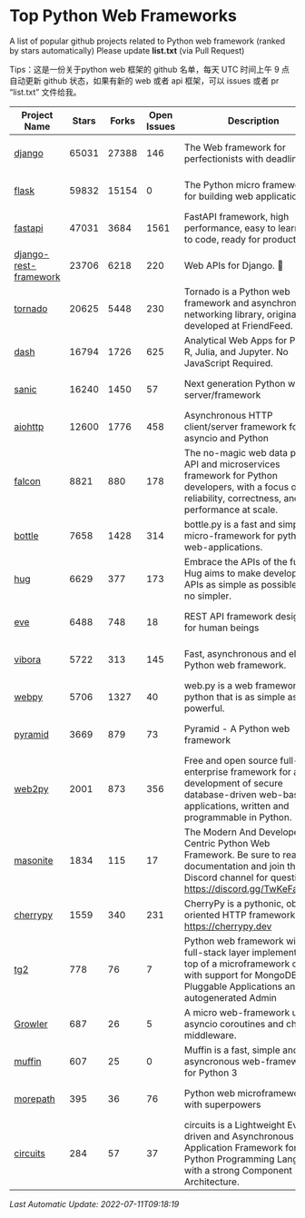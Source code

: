 # Top Python Web Frameworks
A list of popular github projects related to Python web framework (ranked by stars automatically)
Please update **list.txt** (via Pull Request)

Tips：这是一份关于python web 框架的 github 名单，每天 UTC 时间上午 9 点自动更新 github 状态，如果有新的 web 或者 api 框架，可以 issues 或者 pr “list.txt” 文件给我。

| Project Name | Stars | Forks | Open Issues | Description | Last Commit |
| ------------ | ----- | ----- | ----------- | ----------- | ----------- |
| [django](https://github.com/django/django) | 65031 | 27388 | 146 | The Web framework for perfectionists with deadlines. | 2022-07-11 06:30:19 |
| [flask](https://github.com/pallets/flask) | 59832 | 15154 | 0 | The Python micro framework for building web applications. | 2022-07-10 11:36:55 |
| [fastapi](https://github.com/tiangolo/fastapi) | 47031 | 3684 | 1561 | FastAPI framework, high performance, easy to learn, fast to code, ready for production | 2022-07-01 08:59:26 |
| [django-rest-framework](https://github.com/encode/django-rest-framework) | 23706 | 6218 | 220 | Web APIs for Django. 🎸 | 2022-06-28 14:22:46 |
| [tornado](https://github.com/tornadoweb/tornado) | 20625 | 5448 | 230 | Tornado is a Python web framework and asynchronous networking library, originally developed at FriendFeed. | 2022-07-04 02:22:03 |
| [dash](https://github.com/plotly/dash) | 16794 | 1726 | 625 | Analytical Web Apps for Python, R, Julia, and Jupyter. No JavaScript Required. | 2022-07-07 21:00:05 |
| [sanic](https://github.com/sanic-org/sanic) | 16240 | 1450 | 57 | Next generation Python web server/framework | Build fast. Run fast. | 2022-06-30 09:52:27 |
| [aiohttp](https://github.com/aio-libs/aiohttp) | 12600 | 1776 | 458 | Asynchronous HTTP client/server framework for asyncio and Python | 2022-07-01 10:23:54 |
| [falcon](https://github.com/falconry/falcon) | 8821 | 880 | 178 | The no-magic web data plane API and microservices framework for Python developers, with a focus on reliability, correctness, and performance at scale. | 2022-06-27 20:23:03 |
| [bottle](https://github.com/bottlepy/bottle) | 7658 | 1428 | 314 | bottle.py is a fast and simple micro-framework for python web-applications. | 2022-06-29 07:36:57 |
| [hug](https://github.com/hugapi/hug) | 6629 | 377 | 173 | Embrace the APIs of the future. Hug aims to make developing APIs as simple as possible, but no simpler. | 2020-08-10 05:07:26 |
| [eve](https://github.com/pyeve/eve) | 6488 | 748 | 18 | REST API framework designed for human beings | 2022-06-08 13:19:08 |
| [vibora](https://github.com/vibora-io/vibora) | 5722 | 313 | 145 | Fast, asynchronous and elegant Python web framework. | 2019-02-11 10:54:12 |
| [webpy](https://github.com/webpy/webpy) | 5706 | 1327 | 40 | web.py is a web framework for python that is as simple as it is powerful.  | 2022-05-19 14:41:38 |
| [pyramid](https://github.com/Pylons/pyramid) | 3669 | 879 | 73 | Pyramid - A Python web framework | 2022-03-13 22:49:13 |
| [web2py](https://github.com/web2py/web2py) | 2001 | 873 | 356 | Free and open source full-stack enterprise framework for agile development of secure database-driven web-based applications, written and programmable in Python. | 2022-06-04 18:11:51 |
| [masonite](https://github.com/MasoniteFramework/masonite) | 1834 | 115 | 17 | The Modern And Developer Centric Python Web Framework. Be sure to read the documentation and join the Discord channel for questions: https://discord.gg/TwKeFahmPZ | 2022-07-10 14:22:56 |
| [cherrypy](https://github.com/cherrypy/cherrypy) | 1559 | 340 | 231 | CherryPy is a pythonic, object-oriented HTTP framework.      https://cherrypy.dev | 2022-07-11 01:30:10 |
| [tg2](https://github.com/TurboGears/tg2) | 778 | 76 | 7 | Python web framework with full-stack layer implemented on top of a microframework core with support for MongoDB, Pluggable Applications and autogenerated Admin | 2021-05-26 09:26:31 |
| [Growler](https://github.com/pyGrowler/Growler) | 687 | 26 | 5 | A micro web-framework using asyncio coroutines and chained middleware. | 2020-03-08 07:51:41 |
| [muffin](https://github.com/klen/muffin) | 607 | 25 | 0 | Muffin is a fast, simple and asyncronous web-framework for Python 3 | 2022-05-06 14:06:59 |
| [morepath](https://github.com/morepath/morepath) | 395 | 36 | 76 | Python web microframework with superpowers | 2022-05-29 18:09:39 |
| [circuits](https://github.com/circuits/circuits) | 284 | 57 | 37 | circuits is a Lightweight Event driven and Asynchronous Application Framework for the Python Programming Language with a strong Component Architecture. | 2021-11-04 22:25:25 |

*Last Automatic Update: 2022-07-11T09:18:19*